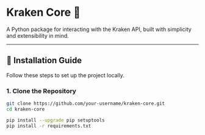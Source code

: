 # Kraken Core 🐙

A Python package for interacting with the Kraken API, built with simplicity and extensibility in mind.

---

## 🚀 Installation Guide

Follow these steps to set up the project locally.

### 1. Clone the Repository

```bash
git clone https://github.com/your-username/kraken-core.git
cd kraken-core

pip install --upgrade pip setuptools
pip install -r requirements.txt